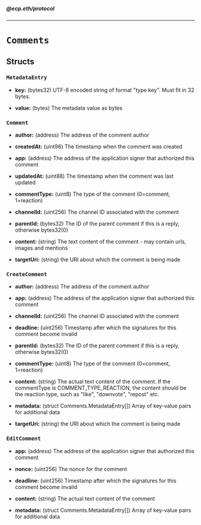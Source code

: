 ##### @ecp.eth/protocol

----

# `Comments`





## Structs

### `MetadataEntry`


- **key:** (bytes32) UTF-8 encoded string of format "type key". Must fit in 32 bytes.



- **value:** (bytes) The metadata value as bytes


### `Comment`


- **author:** (address) The address of the comment author



- **createdAt:** (uint96) The timestamp when the comment was created



- **app:** (address) The address of the application signer that authorized this comment



- **updatedAt:** (uint88) The timestamp when the comment was last updated



- **commentType:** (uint8) The type of the comment (0=comment, 1=reaction)



- **channelId:** (uint256) The channel ID associated with the comment



- **parentId:** (bytes32) The ID of the parent comment if this is a reply, otherwise bytes32(0)



- **content:** (string) The text content of the comment - may contain urls, images and mentions



- **targetUri:** (string) the URI about which the comment is being made


### `CreateComment`


- **author:** (address) The address of the comment author



- **app:** (address) The address of the application signer that authorized this comment



- **channelId:** (uint256) The channel ID associated with the comment



- **deadline:** (uint256) Timestamp after which the signatures for this comment become invalid



- **parentId:** (bytes32) The ID of the parent comment if this is a reply, otherwise bytes32(0)



- **commentType:** (uint8) The type of the comment (0=comment, 1=reaction)


- **content:** (string) The actual text content of the comment. If the commentType is COMMENT_TYPE_REACTION, the content should be the reaction type, such as "like", "downvote", "repost" etc.



- **metadata:** (struct Comments.MetadataEntry[]) Array of key-value pairs for additional data



- **targetUri:** (string) the URI about which the comment is being made



### `EditComment`


- **app:** (address) The address of the application signer that authorized this comment



- **nonce:** (uint256) The nonce for the comment



- **deadline:** (uint256) Timestamp after which the signatures for this comment become invalid



- **content:** (string) The actual text content of the comment



- **metadata:** (struct Comments.MetadataEntry[]) Array of key-value pairs for additional data










